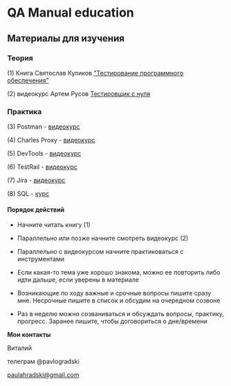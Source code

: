 # QA Manual education

## Материалы для изучения


### Теория

(1) Книга Святослав Куликов ["Тестирование программного обеспечения"](http://svyatoslav.biz/software_testing_book/)

(2) видеокурс Артем Русов [Тестировщик с нуля](https://www.youtube.com/watch?v=CrfRUS2oudE&list=PLKbJd47Kcbju2Vhi-FL7AI14vItVmGYk-)



### Практика 

(3) Postman - [видеокурс](https://youtu.be/VywxIQ2ZXw4) 

(4) Charles Proxy - [видеокурс](https://youtube.com/playlist?list=PLNRoIKv4RbroQ51nSWoXKLHGMKjOqjrry)

(5) DevTools - [видеокурс](https://www.youtube.com/watch?v=oIrDcE4tG5A)

(6) TestRail - [видеокурс](https://www.youtube.com/watch?v=47wjXA_hFaM&list=PLL34mf651faM7lfOAmuT0t7q7CS-Y1v63)

(7) Jira - [видеокурс](https://youtube.com/playlist?list=PLL34mf651faOpDaNGr4tt6FF_nUYb7ypt)

(8) SQL - [курс](https://www.w3schools.com/sql/)


#### Порядок действий 

- Начните читать книгу (1)

- Параллельно или позже начните смотреть видеокурс (2) 

- Параллельно с видеокурсом начните практиковаться с инструментами 

- Если какая-то тема уже хорошо знакома, можно ее повторить либо идти дальше, если уверены в материале

- Возникающие по ходу важные и срочные вопросы пишите сразу мне. Несрочные пишите в список и обсудим на очередном созвоне

- Раз в неделю можно созваниваться и обсуждать вопросы, практику, прогресс. Заранее пишите, чтобы договориться о дне/времени 



**Мои контакты**

Виталий 

телеграм @pavlogradski

paulahradski@gmail.com
